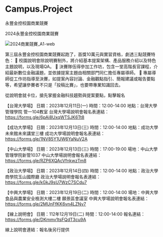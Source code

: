 # Campus.Project
永豐金控校園商業競賽

2024永豐金控校園商業競賽

![2024商業競賽_A1-web](https://github.com/SinoPacBK/Campus.Project/assets/121604028/6c7375db-34d5-4e4a-aa39-47222dfd8e20)


第三屆永豐金控校園商業競賽起跑了，首獎10萬元與實習資格，劇透三點競賽特色：
	校園說明會除說明賽制外，將介紹基本提案架構、產品服務介紹以及特色主題說明，以及現場QA。
	決賽隊伍得參加工作坊，包含一堂高階長官課程，介紹最新數位金融議題，並依據提案主題由相關部門同仁擔任專屬導師。
	專屬導師從工作坊指導至決賽，如提案內容討論、金融觀點指引、簡報建議或報告要點等，希望讓參賽者不只是「投稿比賽」，也要帶專業知識回去。

從說明會就卡位，搶先掌握金融科技趨勢與提案要點，點擊報名

【台灣大學場】
日期：2023年12月11日(一)
時間：12:00-14:00
地點：台灣大學 管理學院 管一104教室
台灣大學場說明會報名表連結：https://forms.gle/6pAi8UxqWTSJK6Tt8

【成功大學場】
日期：2023年12月13日(三)
時間：12:00-14:00
地點：成功大學 未來館未來講堂三樓
成功大學場說明會報名表連結：https://forms.gle/1NV85Y1UW6YaNuV2A

【中山大學場】
日期：2023年12月13日(三)
時間：17:00-19:00
場地：中山大學 管理學院新管1037
中山大學場說明會報名表連結：https://forms.gle/RZP6XQAcVfnkwzTm8

【政治大學場】
日期：2023年12月14日(四)
時間：12:00-14:00
地點：政治大學 商學院玉山國際廳
政治大學場說明會報名表連結：https://forms.gle/kGkJ9sU7WzC7SCdu7

【中興大學場】
日期：2023年12月19日(二)
時間：12:00-14:00
場地：中興大學 食品與農業安全檢測大樓二樓 願景區會議室
中興大學場說明會報名表連結： https://forms.gle/2MUnFfKK6vn4LZNv7

【線上說明會】
日期：112年12月19日(二)
時間：12:00-14:00
報名連結：https://forms.gle/DKmmv1tsFQdT3cu9A


線上說明會連結：報名後另行提供
